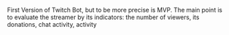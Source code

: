 First Version of Twitch Bot, but to be more precise is MVP. The main point is to evaluate the streamer by its indicators: the number of viewers, its donations, chat activity, activity

